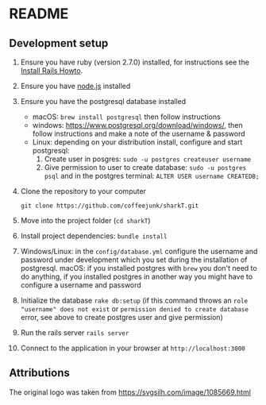 # README

## Development setup

1. Ensure you have ruby (version 2.7.0) installed, for instructions see the
   [Install Rails Howto](http://installrails.com).
1. Ensure you have [node.js](https://nodejs.org/en/) installed
1. Ensure you have the postgresql database installed 
    - macOS: `brew install postgresql` then follow instructions
    - windows: https://www.postgresql.org/download/windows/, then follow
      instructions and make a note of the username & password
    - Linux: depending on your distribution install, configure and start
      postgresql:
	  	 1. Create user in posgres: `sudo -u postgres createuser username`
		 1. Give permission to user to create database:  `sudo -u postgres psql` and in the postgres terminal: `ALTER USER username CREATEDB;`

1. Clone the repository to your computer
   ```
   git clone https://github.com/coffeejunk/sharkT.git
   ```
1. Move into the project folder (`cd sharkT`)
1. Install project dependencies: `bundle install`
1. Windows/Linux: in the `config/database.yml` configure the username and
   password under development which you set during the installation of
   postgresql.
   macOS: if you installed postgres with `brew` you don't need to do anything,
   if you installed postgres in another way you might have to configure
   a username and password
1. Initialize the database `rake db:setup` (if this command throws an `role "username" does not exist` or `permission denied to create database` error, see above to create postgres user and give permission)
1. Run the rails server `rails server`
1. Connect to the application in your browser at `http://localhost:3000`


## Attributions

The original logo was taken from https://svgsilh.com/image/1085669.html
